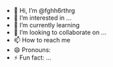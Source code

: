 - 👋 Hi, I’m @fghh6rthrg
- 👀 I’m interested in ...
- 🌱 I’m currently learning 
- 💞️ I’m looking to collaborate on ...
- 📫 How to reach me 
- 😄 Pronouns: 
- ⚡ Fun fact: ...

<!---
Anton123456789101112/Anton123456789101112 is a ✨ special ✨ repository because its `README.md` (this file) appears on your GitHub profile.
You can click the Preview link to take a look at your changes.
--->
